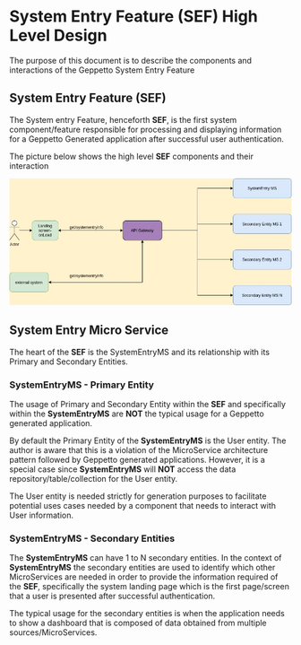 # System Entry Feature (**SEF**) High Level Design

The purpose of this document is to describe the components and interactions of the Geppetto System Entry Feature

## System Entry Feature (**SEF**)

The System entry Feature, henceforth **SEF**, is the first system component/feature responsible for processing and displaying information for a Geppetto Generated application after successful user authentication.

The picture below shows the high level **SEF** components and their interaction

![SEF High Level Components](./images/system-entry-high-level-components.jpg 'SEF High Level Components')

## System Entry Micro Service

The heart of the **SEF** is the SystemEntryMS and its relationship with its Primary and Secondary Entities.

### SystemEntryMS - Primary Entity

The usage of Primary and Secondary Entity within the **SEF** and specifically within the **SystemEntryMS** are **NOT** the typical usage for a Geppetto generated application.

By default the Primary Entity of the **SystemEntryMS** is the User entity. The author is aware that this is a violation of the MicroService architecture pattern followed by Geppetto generated applications. However, it is a special case since **SystemEntryMS** will **NOT** access the data repository/table/collection for the User entity.

The User entity is needed strictly for generation purposes to facilitate potential uses cases needed by a component that needs to interact with User information.

### SystemEntryMS - Secondary Entities

The **SystemEntryMS** can have 1 to N secondary entities. In the context of **SystemEntryMS** the secondary entities are used to identify which other MicroServices are needed in order to provide the information required of the **SEF**, specifically the system landing page which is the first page/screen that a user is presented after successful authentication.

The typical usage for the secondary entities is when the application needs to show a dashboard that is composed of data obtained from multiple sources/MicroServices.
